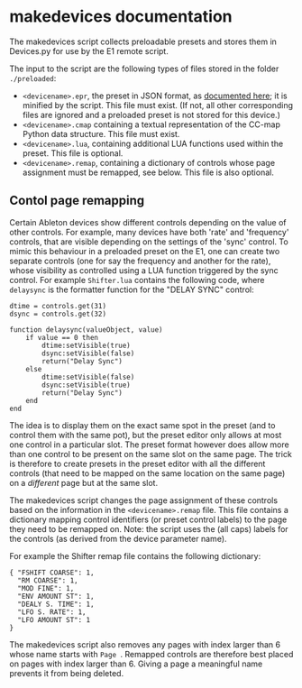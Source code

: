 # makedevices documentation

The makedevices script collects preloadable presets and stores them in Devices.py for use by the E1 remote script.

The input to the script are the following types of files stored in the folder  ```./preloaded```:


- ```<devicename>.epr```, the preset in JSON format, as [documented here](https://docs.electra.one/developers/presetformat.html#preset-json-format); it is minified by the script. This file must exist. (If not, all other corresponding files are ignored and a preloaded preset is not stored for this device.)
- ```<devicename>.cmap``` containing a textual representation of the CC-map Python data structure. This file must exist.
- ```<devicename>.lua```, containing additional LUA functions used within the preset. This file is optional.
- ```<devicename>.remap```, containing a dictionary of controls whose page assignment must be remapped, see below. This file is also optional.

## Contol page remapping

Certain Ableton devices show different controls depending on the value of other controls. For example, many devices have both 'rate' and 'frequency' controls, that are visible depending on the settings of the 'sync' control. To mimic this behaviour in a preloaded preset on the E1, one can create two separate controls (one for say the frequency and another for the rate), whose visibility as controlled using a LUA function triggered by the sync control. For example ```Shifter.lua``` contains the following code, where ```delaysync``` is the formatter function for the "DELAY SYNC" control:

```
dtime = controls.get(31)
dsync = controls.get(32)

function delaysync(valueObject, value)
    if value == 0 then
        dtime:setVisible(true)
        dsync:setVisible(false)
	    return("Delay Sync")
    else
        dtime:setVisible(false)
        dsync:setVisible(true)
	    return("Delay Sync")
    end
end
```

The idea is to display them on the exact same spot in the preset (and to control them with the same pot), but the preset editor only allows at most one control in a particular slot. The preset format however does allow more than one control to be present on the same slot on the same page. The trick is therefore to create presets in the preset editor with all the different controls (that need to be mapped on the same location on the same page) on a *different* page but at the same slot. 

The makedevices script changes the page assignment of these controls based on the information in the ```<devicename>.remap``` file. This file contains a dictionary mapping control identifiers (or preset control labels) to the page they need to be remapped on. Note: the script uses the (all caps) labels for the controls (as derived from the device parameter name).

For example the Shifter remap file contains the following dictionary:

```
{ "FSHIFT COARSE": 1,
  "RM COARSE": 1,
  "MOD FINE": 1,
  "ENV AMOUNT ST": 1,
  "DEALY S. TIME": 1,
  "LFO S. RATE": 1,
  "LFO AMOUNT ST": 1
}
```

The makedevices script also removes any pages with index larger than 6 whose name starts with ```Page ```. Remapped controls are therefore best placed on pages with index larger than 6. Giving a page a meaningful name prevents it from being deleted.
